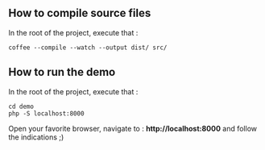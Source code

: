 ## How to compile source files 

In the root of the project, execute that : 

```
coffee --compile --watch --output dist/ src/
```

## How to run the demo 

In the root of the project, execute that : 

```
cd demo
php -S localhost:8000
```

Open your favorite browser, navigate to : **http://localhost:8000** and follow the indications ;)